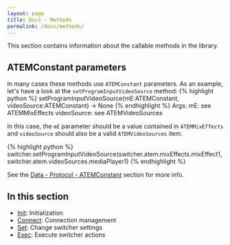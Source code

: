```yaml
---
layout: page
title: Docs - Methods
permalink: /docs/methods/
---
```


This section contains information about the callable methods in the library.

## ATEMConstant parameters

In many cases these methods use `ATEMConstant` parameters. As an example, let's have a look at the `setProgramInputVideoSource` method:
{% highlight python %}
setProgramInputVideoSource(mE:ATEMConstant, videoSource:ATEMConstant) -> None
{% endhighlight %}
        Args:
            mE: see ATEMMixEffects
            videoSource: see ATEMVideoSources

In this case, the `mE` parameter should be a value contained in `ATEMMixEffects` and `videoSource` should also be a valid `ATEMVideoSources` item.

{% highlight python %}
switcher.setProgramInputVideoSource(switcher.atem.mixEffects.mixEffect1, switcher.atem.videoSources.mediaPlayer1)
{% endhighlight %}

See the [Data - Protocol - ATEMConstant](../data/protocol#atemconstant) section for more info.

## In this section

* [Init](init): Initialization
* [Connect](connect): Connection management
* [Set](set): Change switcher settings
* [Exec](exec): Execute switcher actions
